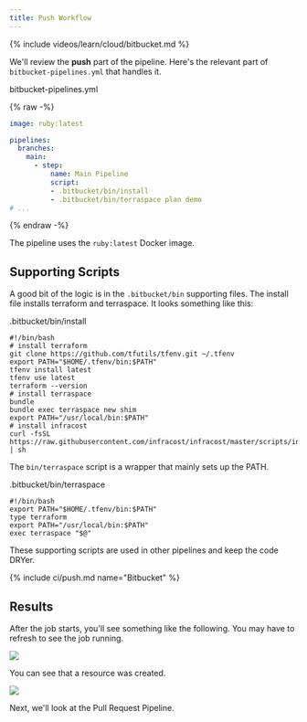 ```yaml
---
title: Push Workflow
---
```


{% include videos/learn/cloud/bitbucket.md %}

We'll review the **push** part of the pipeline. Here's the relevant part of `bitbucket-pipelines.yml` that handles it.

bitbucket-pipelines.yml

{% raw -%}
```yaml
image: ruby:latest

pipelines:
  branches:
    main:
      - step:
          name: Main Pipeline
          script:
          - .bitbucket/bin/install
          - .bitbucket/bin/terraspace plan demo
# ...
```
{% endraw -%}

The pipeline uses the `ruby:latest` Docker image.

## Supporting Scripts

A good bit of the logic is in the `.bitbucket/bin` supporting files. The install file installs terraform and terraspace. It looks something like this:

.bitbucket/bin/install

    #!/bin/bash
    # install terraform
    git clone https://github.com/tfutils/tfenv.git ~/.tfenv
    export PATH="$HOME/.tfenv/bin:$PATH"
    tfenv install latest
    tfenv use latest
    terraform --version
    # install terraspace
    bundle
    bundle exec terraspace new shim
    export PATH="/usr/local/bin:$PATH"
    # install infracost
    curl -fsSL https://raw.githubusercontent.com/infracost/infracost/master/scripts/install.sh | sh

The `bin/terraspace` script is a wrapper that mainly sets up the PATH.

.bitbucket/bin/terraspace

    #!/bin/bash
    export PATH="$HOME/.tfenv/bin:$PATH"
    type terraform
    export PATH="/usr/local/bin:$PATH"
    exec terraspace "$@"

These supporting scripts are used in other pipelines and keep the code DRYer.

{% include ci/push.md name="Bitbucket" %}

## Results

After the job starts, you'll see something like the following. You may have to refresh to see the job running.

![](https://img.boltops.com/images/terraspace/cloud/ci/bitbucket/push/push-up-started.png)

You can see that a resource was created.

![](https://img.boltops.com/images/terraspace/cloud/ci/bitbucket/push/push-up-completed.png)

Next, we'll look at the Pull Request Pipeline.
